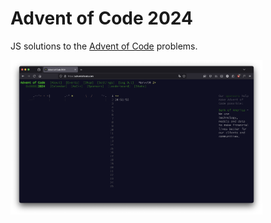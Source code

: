    # Advent of Code 2024
   
   JS solutions to the [Advent of Code](https://adventofcode.com) problems. 

   <a href="https://adventofcode.com"><img src="day1/tree.png" width="80%" /></a>